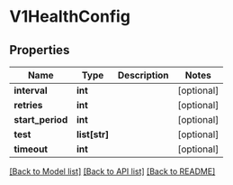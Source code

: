# V1HealthConfig

## Properties
Name | Type | Description | Notes
------------ | ------------- | ------------- | -------------
**interval** | **int** |  | [optional] 
**retries** | **int** |  | [optional] 
**start_period** | **int** |  | [optional] 
**test** | **list[str]** |  | [optional] 
**timeout** | **int** |  | [optional] 

[[Back to Model list]](../vela-client/README.md#documentation-for-models) [[Back to API list]](../vela-client/README.md#documentation-for-api-endpoints) [[Back to README]](../vela-client/README.md)

